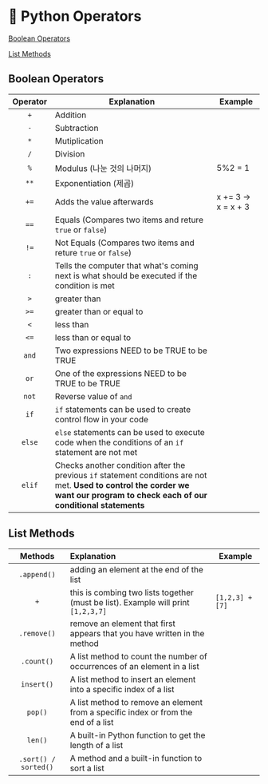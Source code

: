 # 📝 Python Operators

[Boolean Operators](#boolean-operators)

[List Methods](#list-methods)



## Boolean Operators

| Operator | Explanation                                                  | Example              |
| :------: | ------------------------------------------------------------ | -------------------- |
|   `+`    | Addition                                                     |                      |
|   `-`    | Subtraction                                                  |                      |
|   `*`    | Mutiplication                                                |                      |
|   `/`    | Division                                                     |                      |
|   `%`    | Modulus (나눈 것의 나머지)                                   | 5%2 = 1              |
|   `**`   | Exponentiation (제곱)                                        |                      |
|   `+=`   | Adds the value afterwards                                    | x += 3  →  x = x + 3 |
|   `==`   | Equals (Compares two items and reture `true` or `false`)     |                      |
|   `!=`   | Not Equals  (Compares two items and reture `true` or `false`) |                      |
|   `:`    | Tells the computer that what's coming next is what should be executed if the condition is met |                      |
|   `>`    | greater than                                                 |                      |
|   `>=`   | greater than or equal to                                     |                      |
|   `<`    | less than                                                    |                      |
|   `<=`   | less than or equal to                                        |                      |
|  `and`   | Two expressions NEED to be TRUE to be TRUE                   |                      |
|   `or`   | One of the expressions NEED to be TRUE to be TRUE            |                      |
|  `not`   | Reverse value of `and`                                       |                      |
|   `if`   | `if` statements can be used to create control flow in your code |                      |
|  `else`  | `else` statements can be used to execute code when the conditions of an `if` statement are not met |                      |
|  `elif`  | Checks another condition after the previous `if` statement conditions are not met. **Used to control the corder we want our program to check each of our conditional statements** |                      |



## List Methods

|       Methods        | Explanation                                                  | Example         |
| :------------------: | :----------------------------------------------------------- | --------------- |
|     `.append()`      | adding an element at the end of the list                     |                 |
|         `+`          | this is combing two lists together (must be list). Example will print `[1,2,3,7]` | `[1,2,3] + [7]` |
|     `.remove()`      | remove an element that first appears that you have written in the method |                 |
|      `.count()`      | A list method to count the number of occurrences of an element in a list |                 |
|      `insert()`      | A list method to insert an element into a specific index of a list |                 |
|       `pop()`        | A list method to remove an element from a specific index or from the end of a list |                 |
|       `len()`        | A built-in Python function to get the length of a list       |                 |
| `.sort() / sorted()` | A method and a built-in function to sort a list              |                 |

